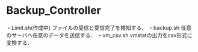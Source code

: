 # Backup_Controller
・Limit.sh(作成中)
  ファイルの受信と受信完了を検知する．
・backup.sh
  任意のサーバへ任意のデータを送信する．
・vm_csv.sh
  vmstatの出力をcsv形式に変換する．
